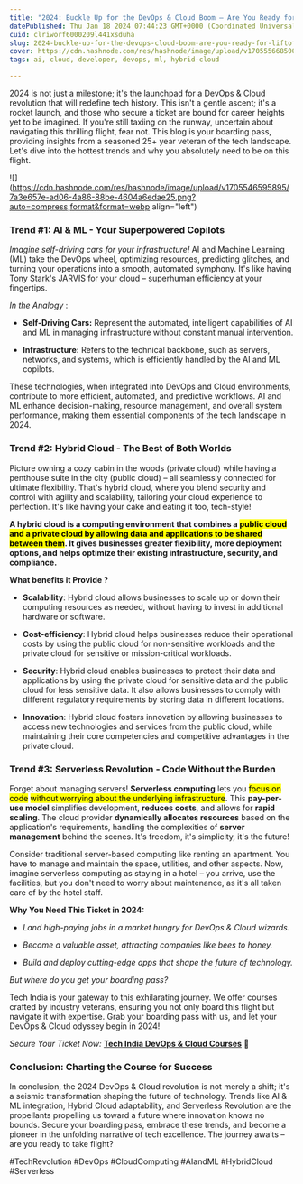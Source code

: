 ```yaml
---
title: "2024: Buckle Up for the DevOps & Cloud Boom – Are You Ready for Liftoff?"
datePublished: Thu Jan 18 2024 07:44:23 GMT+0000 (Coordinated Universal Time)
cuid: clriworf6000209l441xsduha
slug: 2024-buckle-up-for-the-devops-cloud-boom-are-you-ready-for-liftoff
cover: https://cdn.hashnode.com/res/hashnode/image/upload/v1705556685001/b1d6a549-2d4e-4a3e-8853-06d08f1f22ef.png
tags: ai, cloud, developer, devops, ml, hybrid-cloud

---
```


2024 is not just a milestone; it's the launchpad for a DevOps & Cloud revolution that will redefine tech history. This isn't a gentle ascent; it's a rocket launch, and those who secure a ticket are bound for career heights yet to be imagined. If you're still taxiing on the runway, uncertain about navigating this thrilling flight, fear not. This blog is your boarding pass, providing insights from a seasoned 25+ year veteran of the tech landscape. Let's dive into the hottest trends and why you absolutely need to be on this flight.

![](https://cdn.hashnode.com/res/hashnode/image/upload/v1705546595895/7a3e657e-ad06-4a86-88be-4604a6edae25.png?auto=compress,format&format=webp align="left")

### **Trend #1: AI & ML - Your Superpowered Copilots**

*Imagine self-driving cars for your infrastructure!* AI and Machine Learning (ML) take the DevOps wheel, optimizing resources, predicting glitches, and turning your operations into a smooth, automated symphony. It's like having Tony Stark's JARVIS for your cloud – superhuman efficiency at your fingertips.

*In the Analogy* :

* **Self-Driving Cars:** Represent the automated, intelligent capabilities of AI and ML in managing infrastructure without constant manual intervention.
    
* **Infrastructure:** Refers to the technical backbone, such as servers, networks, and systems, which is efficiently handled by the AI and ML copilots.
    

These technologies, when integrated into DevOps and Cloud environments, contribute to more efficient, automated, and predictive workflows. AI and ML enhance decision-making, resource management, and overall system performance, making them essential components of the tech landscape in 2024.

### **Trend #2: Hybrid Cloud - The Best of Both Worlds**

Picture owning a cozy cabin in the woods (private cloud) while having a penthouse suite in the city (public cloud) – all seamlessly connected for ultimate flexibility. That's hybrid cloud, where you blend security and control with agility and scalability, tailoring your cloud experience to perfection. It's like having your cake and eating it too, tech-style!

**A hybrid cloud is a computing environment that combines a <mark>public cloud and a private cloud by allowing data and applications to be shared between them</mark>. It gives businesses greater flexibility, more deployment options, and helps optimize their existing infrastructure, security, and compliance.**

**What benefits it Provide ?**

* **Scalability**: Hybrid cloud allows businesses to scale up or down their computing resources as needed, without having to invest in additional hardware or software.
    
* **Cost-efficiency**: Hybrid cloud helps businesses reduce their operational costs by using the public cloud for non-sensitive workloads and the private cloud for sensitive or mission-critical workloads.
    
* **Security**: Hybrid cloud enables businesses to protect their data and applications by using the private cloud for sensitive data and the public cloud for less sensitive data. It also allows businesses to comply with different regulatory requirements by storing data in different locations.
    
* **Innovation**: Hybrid cloud fosters innovation by allowing businesses to access new technologies and services from the public cloud, while maintaining their core competencies and competitive advantages in the private cloud.
    

### **Trend #3: Serverless Revolution - Code Without the Burden**

Forget about managing servers! **Serverless computing** lets you <mark>focus on code</mark> <mark>without worrying about the underlying infrastructure</mark>. This **pay-per-use model** simplifies development, **reduces costs**, and allows for **rapid scaling**. The cloud provider **dynamically allocates resources** based on the application's requirements, handling the complexities of **server management** behind the scenes. It's freedom, it's simplicity, it's the future!

Consider traditional server-based computing like renting an apartment. You have to manage and maintain the space, utilities, and other aspects. Now, imagine serverless computing as staying in a hotel – you arrive, use the facilities, but you don't need to worry about maintenance, as it's all taken care of by the hotel staff.

**Why You Need This Ticket in 2024:**

* *Land high-paying jobs in a market hungry for DevOps & Cloud wizards.*
    
* *Become a valuable asset, attracting companies like bees to honey.*
    
* *Build and deploy cutting-edge apps that shape the future of technology.*
    

*But where do you get your boarding pass?*

Tech India is your gateway to this exhilarating journey. We offer courses crafted by industry veterans, ensuring you not only board this flight but navigate it with expertise. Grab your boarding pass with us, and let your DevOps & Cloud odyssey begin in 2024!

*Secure Your Ticket Now:* [**Tech India DevOps & Cloud Courses**](https://app.techlearnindia.com/devops/?coupon=Learning28) 🚀  

### **Conclusion: Charting the Course for Success**

In conclusion, the 2024 DevOps & Cloud revolution is not merely a shift; it's a seismic transformation shaping the future of technology. Trends like AI & ML integration, Hybrid Cloud adaptability, and Serverless Revolution are the propellants propelling us toward a future where innovation knows no bounds. Secure your boarding pass, embrace these trends, and become a pioneer in the unfolding narrative of tech excellence. The journey awaits – are you ready to take flight?

#TechRevolution #DevOps #CloudComputing #AIandML #HybridCloud #Serverless
